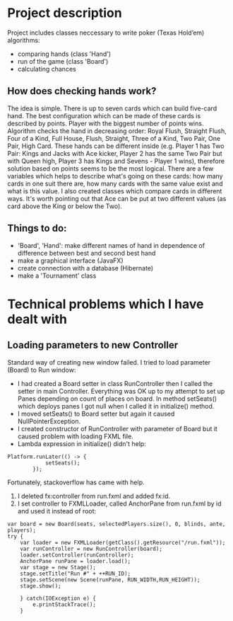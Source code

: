 # Project description
Project includes classes neccessary to write poker (Texas Hold’em) algorithms:
- comparing hands (class 'Hand')
- run of the game (class 'Board')
- calculating chances

## How does checking hands work?
The idea is simple. There is up to seven cards which can build five-card hand. The best configuration which can be made of these cards is described by points. Player with the biggest number of points wins. Algorithm checks the hand in decreasing order: Royal Flush, Straight Flush, Four of a Kind, Full House, Flush, Straight, Three of a Kind, Two Pair, One Pair, High Card. These hands can be different inside (e.g. Player 1 has Two Pair: Kings and Jacks with Ace kicker, Player 2 has the same Two Pair but with Queen high, Player 3 has Kings and Sevens - Player 1 wins), therefore solution based on points seems to be the most logical.
There are a few variables which helps to describe what's going on these cards: how many cards in one suit there are, how many cards with the same value exist and what is this value. I also created classes which compare cards in different ways. It's worth pointing out that Ace can be put at two different values (as card above the King or below the Two).

## Things to do:
- 'Board', 'Hand': make different names of hand in dependence of difference between best and second best hand
- make a graphical interface (JavaFX)
- create connection with a database (Hibernate)
- make a 'Tournament' class

# Technical problems which I have dealt with

## Loading parameters to new Controller
Standard way of creating new window failed. I tried to load parameter (Board) to Run window:
- I had created a Board setter in class RunController then I called the setter in main Controller. Everything was OK up to my attempt to set up Panes depending on count of places on board. In method setSeats() which deploys panes I got null when I called it in initialize() method.
- I moved setSeats() to Board setter but again it caused NullPointerException.
- I created constructor of RunController with parameter of Board but it caused problem with loading FXML file.
- Lambda expression in initialize() didn't help:
```
Platform.runLater(() -> {
            setSeats();
        });
```
Fortunately, stackoverflow has came with help.
1. I deleted fx:controller from run.fxml and added fx:id.
2. I set controller to FXMLLoader, called AnchorPane from run.fxml by id and used it instead of root:
```
var board = new Board(seats, selectedPlayers.size(), 0, blinds, ante, players);
try {
    var loader = new FXMLLoader(getClass().getResource("/run.fxml"));
    var runController = new RunController(board);
    loader.setController(runController);
    AnchorPane runPane = loader.load();
    var stage = new Stage();
    stage.setTitle("Run #" + ++RUN_ID);
    stage.setScene(new Scene(runPane, RUN_WIDTH,RUN_HEIGHT));
    stage.show();

    } catch(IOException e) {
        e.printStackTrace();
    }
```
